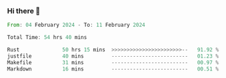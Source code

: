 ### Hi there 👋

<!--START_SECTION:waka-->

```rust
From: 04 February 2024 - To: 11 February 2024

Total Time: 54 hrs 40 mins

Rust              50 hrs 15 mins  >>>>>>>>>>>>>>>>>>>>>>>--   91.92 %
justfile          40 mins         -------------------------   01.23 %
Makefile          31 mins         -------------------------   00.97 %
Markdown          16 mins         -------------------------   00.51 %
```

<!--END_SECTION:waka-->

<!--
**crrow/crrow** is a ✨ _special_ ✨ repository because its `README.md` (this file) appears on your GitHub profile.

Here are some ideas to get you started:

- 🔭 I’m currently working on ...
- 🌱 I’m currently learning ...
- 👯 I’m looking to collaborate on ...
- 🤔 I’m looking for help with ...
- 💬 Ask me about ...
- 📫 How to reach me: ...
- 😄 Pronouns: ...
- ⚡ Fun fact: ...
-->
